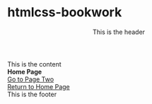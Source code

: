 # htmlcss-bookwork

<!DOCTYPE html>
<html>
  <head>
    <title>Template</title>
    <meta charset=utf-8>
    <link href="htmlcss-bookwork/style.css" rel="stylesheet" type="text/css">
  </head>
<body>
  <div id="wrapper">
     <header>
       This is the header
    </header>
    <div id="content">
      This is the content
      <br>
      <strong>Home Page</strong>
      <br>
      <a href="./pagetwo.html">Go to Page Two</a><br>
      <a href="https://github.com/ophelietta/htmlcss-bookwork/blob/master/README.md">Return to Home Page</a><br>
       </div>
  <footer>
    This is the footer
    </footer>
  </div>
</body>
</html>    
      
    
